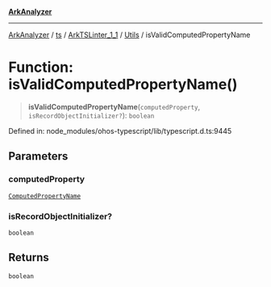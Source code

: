 [**ArkAnalyzer**](../../../../../../../../README.md)

***

[ArkAnalyzer](../../../../../../../../globals.md) / [ts](../../../../../README.md) / [ArkTSLinter\_1\_1](../../../README.md) / [Utils](../README.md) / isValidComputedPropertyName

# Function: isValidComputedPropertyName()

> **isValidComputedPropertyName**(`computedProperty`, `isRecordObjectInitializer?`): `boolean`

Defined in: node\_modules/ohos-typescript/lib/typescript.d.ts:9445

## Parameters

### computedProperty

[`ComputedPropertyName`](../../../../../interfaces/ComputedPropertyName.md)

### isRecordObjectInitializer?

`boolean`

## Returns

`boolean`
